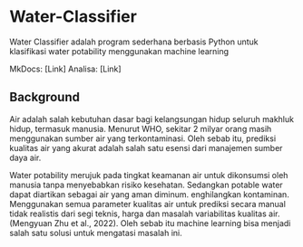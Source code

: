 # Water-Classifier

Water Classifier adalah program sederhana berbasis Python untuk klasifikasi water potability menggunakan machine learning

MkDocs: [Link]
Analisa: [Link]

## Background
Air adalah salah kebutuhan dasar bagi kelangsungan hidup seluruh makhluk hidup, termasuk manusia. Menurut WHO, sekitar 2 milyar orang masih menggunakan sumber air yang terkontaminasi. Oleh sebab itu, prediksi kualitas air yang akurat adalah salah satu esensi dari manajemen sumber daya air.

Water potability merujuk pada tingkat keamanan air untuk dikonsumsi oleh manusia tanpa menyebabkan risiko kesehatan. Sedangkan potable water dapat diartikan sebagai air yang aman diminum. enghilangkan kontaminan. 
Menggunakan semua parameter kualitas air untuk prediksi secara manual tidak realistis dari segi teknis, harga dan masalah variabilitas kualitas air. (Mengyuan Zhu et al., 2022). Oleh sebab itu machine learning bisa menjadi salah satu solusi untuk mengatasi masalah ini.


